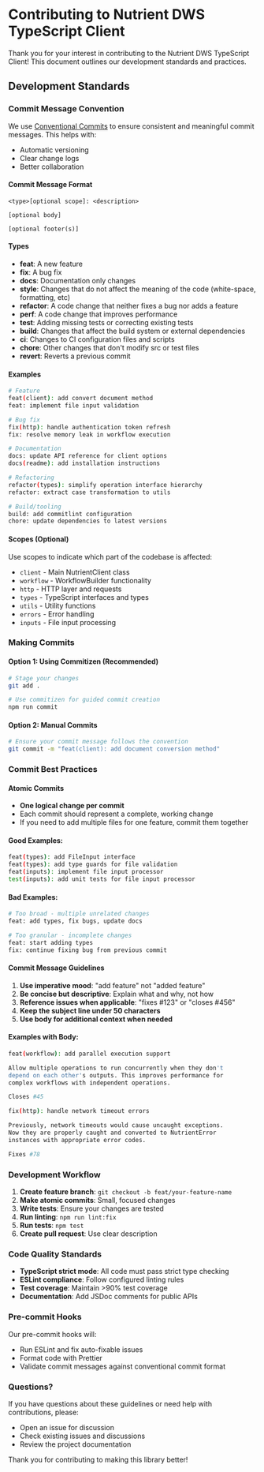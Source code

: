 # Contributing to Nutrient DWS TypeScript Client

Thank you for your interest in contributing to the Nutrient DWS TypeScript Client! This document outlines our development standards and practices.

## Development Standards

### Commit Message Convention

We use [Conventional Commits](https://www.conventionalcommits.org/) to ensure consistent and meaningful commit messages. This helps with:
- Automatic versioning
- Clear change logs
- Better collaboration

#### Commit Message Format

```
<type>[optional scope]: <description>

[optional body]

[optional footer(s)]
```

#### Types

- **feat**: A new feature
- **fix**: A bug fix
- **docs**: Documentation only changes
- **style**: Changes that do not affect the meaning of the code (white-space, formatting, etc)
- **refactor**: A code change that neither fixes a bug nor adds a feature
- **perf**: A code change that improves performance
- **test**: Adding missing tests or correcting existing tests
- **build**: Changes that affect the build system or external dependencies
- **ci**: Changes to CI configuration files and scripts
- **chore**: Other changes that don't modify src or test files
- **revert**: Reverts a previous commit

#### Examples

```bash
# Feature
feat(client): add convert document method
feat: implement file input validation

# Bug fix
fix(http): handle authentication token refresh
fix: resolve memory leak in workflow execution

# Documentation
docs: update API reference for client options
docs(readme): add installation instructions

# Refactoring
refactor(types): simplify operation interface hierarchy
refactor: extract case transformation to utils

# Build/tooling
build: add commitlint configuration
chore: update dependencies to latest versions
```

#### Scopes (Optional)

Use scopes to indicate which part of the codebase is affected:
- `client` - Main NutrientClient class
- `workflow` - WorkflowBuilder functionality
- `http` - HTTP layer and requests
- `types` - TypeScript interfaces and types
- `utils` - Utility functions
- `errors` - Error handling
- `inputs` - File input processing

### Making Commits

#### Option 1: Using Commitizen (Recommended)
```bash
# Stage your changes
git add .

# Use commitizen for guided commit creation
npm run commit
```

#### Option 2: Manual Commits
```bash
# Ensure your commit message follows the convention
git commit -m "feat(client): add document conversion method"
```

### Commit Best Practices

#### Atomic Commits
- **One logical change per commit**
- Each commit should represent a complete, working change
- If you need to add multiple files for one feature, commit them together

#### Good Examples:
```bash
feat(types): add FileInput interface
feat(types): add type guards for file validation
feat(inputs): implement file input processor
test(inputs): add unit tests for file input processor
```

#### Bad Examples:
```bash
# Too broad - multiple unrelated changes
feat: add types, fix bugs, update docs

# Too granular - incomplete changes
feat: start adding types
fix: continue fixing bug from previous commit
```

#### Commit Message Guidelines

1. **Use imperative mood**: "add feature" not "added feature"
2. **Be concise but descriptive**: Explain what and why, not how
3. **Reference issues when applicable**: "fixes #123" or "closes #456"
4. **Keep the subject line under 50 characters**
5. **Use body for additional context when needed**

#### Examples with Body:

```bash
feat(workflow): add parallel execution support

Allow multiple operations to run concurrently when they don't
depend on each other's outputs. This improves performance for
complex workflows with independent operations.

Closes #45
```

```bash
fix(http): handle network timeout errors

Previously, network timeouts would cause uncaught exceptions.
Now they are properly caught and converted to NutrientError
instances with appropriate error codes.

Fixes #78
```

### Development Workflow

1. **Create feature branch**: `git checkout -b feat/your-feature-name`
2. **Make atomic commits**: Small, focused changes
3. **Write tests**: Ensure your changes are tested
4. **Run linting**: `npm run lint:fix`
5. **Run tests**: `npm test`
6. **Create pull request**: Use clear description

### Code Quality Standards

- **TypeScript strict mode**: All code must pass strict type checking
- **ESLint compliance**: Follow configured linting rules
- **Test coverage**: Maintain >90% test coverage
- **Documentation**: Add JSDoc comments for public APIs

### Pre-commit Hooks

Our pre-commit hooks will:
- Run ESLint and fix auto-fixable issues
- Format code with Prettier
- Validate commit messages against conventional commit format

### Questions?

If you have questions about these guidelines or need help with contributions, please:
- Open an issue for discussion
- Check existing issues and discussions
- Review the project documentation

Thank you for contributing to making this library better!